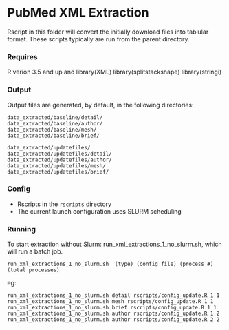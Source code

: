 # PubMed XML Extraction

Rscript in this folder will convert the initially download files into tablular format.  These scripts typically are run from the parent directory.

### Requires
R verion 3.5 and up
and
        library(XML)
        library(splitstackshape)
        library(stringi)


### Output
Output files are generated, by default, in the following directories:

```
data_extracted/baseline/detail/
data_extracted/baseline/author/
data_extracted/baseline/mesh/
data_extracted/baseline/brief/

data_extracted/updatefiles/
data_extracted/updatefiles/detail/
data_extracted/updatefiles/author/
data_extracted/updatefiles/mesh/
data_extracted/updatefiles/brief/
```

### Config
* Rscripts in the `rscripts` directory
* The current launch configuration uses SLURM scheduling
    
### Running    
To start extraction without Slurm: run_xml_extractions_1_no_slurm.sh, which will run a batch job.
 
`run_xml_extractions_1_no_slurm.sh  (type) (config file) (process #) (total processes)`
        
 eg:
 
 ```
run_xml_extractions_1_no_slurm.sh detail rscripts/config_update.R 1 1
run_xml_extractions_1_no_slurm.sh mesh rscripts/config_update.R 1 1
run_xml_extractions_1_no_slurm.sh brief rscripts/config_update.R 1 1
run_xml_extractions_1_no_slurm.sh author rscripts/config_update.R 1 2
run_xml_extractions_1_no_slurm.sh author rscripts/config_update.R 2 2
```

